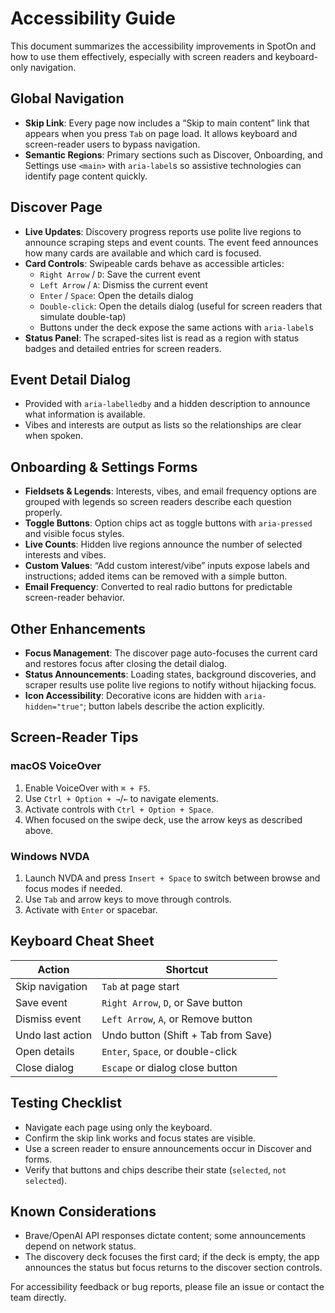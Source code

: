 # Accessibility Guide

This document summarizes the accessibility improvements in SpotOn and how to use them effectively, especially with screen readers and keyboard-only navigation.

## Global Navigation

- **Skip Link**: Every page now includes a “Skip to main content” link that appears when you press `Tab` on page load. It allows keyboard and screen-reader users to bypass navigation.
- **Semantic Regions**: Primary sections such as Discover, Onboarding, and Settings use `<main>` with `aria-label`s so assistive technologies can identify page content quickly.

## Discover Page

- **Live Updates**: Discovery progress reports use polite live regions to announce scraping steps and event counts. The event feed announces how many cards are available and which card is focused.
- **Card Controls**: Swipeable cards behave as accessible articles:
  - `Right Arrow` / `D`: Save the current event
  - `Left Arrow` / `A`: Dismiss the current event
  - `Enter` / `Space`: Open the details dialog
  - `Double-click`: Open the details dialog (useful for screen readers that simulate double-tap)
  - Buttons under the deck expose the same actions with `aria-label`s
- **Status Panel**: The scraped-sites list is read as a region with status badges and detailed entries for screen readers.

## Event Detail Dialog

- Provided with `aria-labelledby` and a hidden description to announce what information is available.
- Vibes and interests are output as lists so the relationships are clear when spoken.

## Onboarding & Settings Forms

- **Fieldsets & Legends**: Interests, vibes, and email frequency options are grouped with legends so screen readers describe each question properly.
- **Toggle Buttons**: Option chips act as toggle buttons with `aria-pressed` and visible focus styles.
- **Live Counts**: Hidden live regions announce the number of selected interests and vibes.
- **Custom Values**: “Add custom interest/vibe” inputs expose labels and instructions; added items can be removed with a simple button.
- **Email Frequency**: Converted to real radio buttons for predictable screen-reader behavior.

## Other Enhancements

- **Focus Management**: The discover page auto-focuses the current card and restores focus after closing the detail dialog.
- **Status Announcements**: Loading states, background discoveries, and scraper results use polite live regions to notify without hijacking focus.
- **Icon Accessibility**: Decorative icons are hidden with `aria-hidden="true"`; button labels describe the action explicitly.

## Screen-Reader Tips

### macOS VoiceOver
1. Enable VoiceOver with `⌘ + F5`.
2. Use `Ctrl + Option + →`/`←` to navigate elements.
3. Activate controls with `Ctrl + Option + Space`.
4. When focused on the swipe deck, use the arrow keys as described above.

### Windows NVDA
1. Launch NVDA and press `Insert + Space` to switch between browse and focus modes if needed.
2. Use `Tab` and arrow keys to move through controls.
3. Activate with `Enter` or spacebar.

## Keyboard Cheat Sheet

| Action | Shortcut |
| --- | --- |
| Skip navigation | `Tab` at page start |
| Save event | `Right Arrow`, `D`, or Save button |
| Dismiss event | `Left Arrow`, `A`, or Remove button |
| Undo last action | Undo button (Shift + Tab from Save) |
| Open details | `Enter`, `Space`, or double-click |
| Close dialog | `Escape` or dialog close button |

## Testing Checklist

- Navigate each page using only the keyboard.
- Confirm the skip link works and focus states are visible.
- Use a screen reader to ensure announcements occur in Discover and forms.
- Verify that buttons and chips describe their state (`selected`, `not selected`).

## Known Considerations

- Brave/OpenAI API responses dictate content; some announcements depend on network status.
- The discovery deck focuses the first card; if the deck is empty, the app announces the status but focus returns to the discover section controls.

For accessibility feedback or bug reports, please file an issue or contact the team directly.

